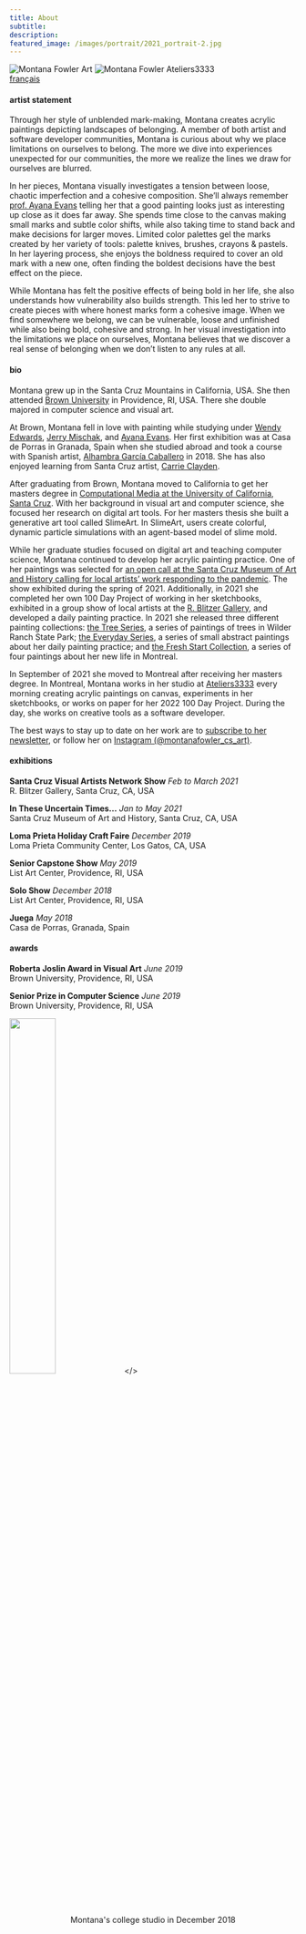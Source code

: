 ```yaml
---
title: About
subtitle:
description:
featured_image: /images/portrait/2021_portrait-2.jpg
---
```


<!-- <img src="/website/images/portrait/concussion.jpg" style="width: 70%"></>
 --><!-- <div class="gallery" data-columns="2" style="width: 80%">
	<img src="/website/images/portrait/concussion2.jpg">
	<img src="/website/images/portrait/ateliers3333.jpg">
</div> -->
<div class="row">
    <img class="about-img" src="/website/images/portrait/concussion2.jpg" alt="Montana Fowler Art" >
    <img class="about-img" src="/website/images/portrait/ateliers3333.jpg" alt="Montana Fowler Ateliers3333">
</div>
<a href="/website/about-fr">français</a>

#### artist statement

Through her style of unblended mark-making, Montana creates acrylic paintings depicting landscapes of belonging. A member of both artist and software developer communities, Montana is curious about why we place limitations on ourselves to belong.  The more we dive into experiences unexpected for our communities, the more we realize the lines we draw for ourselves are blurred.

In her pieces, Montana visually investigates a tension between loose, chaotic imperfection and a cohesive composition.  She’ll always remember <a href="https://www.ayanaevans.com">prof. Ayana Evans</a> telling her that a good painting looks just as interesting up close as it does far away.  She spends time close to the canvas making small marks and subtle color shifts, while also taking time to stand back and make decisions for larger moves. Limited color palettes gel the marks created by her variety of tools: palette knives, brushes, crayons & pastels. In her layering process, she enjoys the boldness required to cover an old mark with a new one, often finding the boldest decisions have the best effect on the piece.  

While Montana has felt the positive effects of being bold in her life, she also understands how vulnerability also builds strength. This led her to strive to create pieces with where honest marks form a cohesive image.  When we find somewhere we belong, we can be vulnerable, loose and unfinished while also being bold, cohesive and strong.  In her visual investigation into the limitations we place on ourselves, Montana believes that we discover a real sense of belonging when we don’t listen to any rules at all.

#### bio
Montana grew up in the Santa Cruz Mountains in California, USA.  She then attended [Brown University](https://www.brown.edu) in Providence, RI, USA.  There she double majored in computer science and visual art.  

At Brown, Montana fell in love with painting while studying under <a href="https://wendyedwardspainting.com">Wendy Edwards</a>, <a href="https://jerrymischak.com">Jerry Mischak</a>, and <a href="https://www.ayanaevans.com">Ayana Evans</a>.  Her first exhibition was at Casa de Porras in Granada, Spain when she studied abroad and took a course with Spanish artist, <a href="https://www.instagram.com/telasanimadasdealhambra/">Alhambra García Caballero</a> in 2018.  She has also enjoyed learning from Santa Cruz artist, <a href="https://www.carrieclayden.com">Carrie Clayden</a>.

After graduating from Brown, Montana moved to California to get her masters degree in <a href="https://engineering.ucsc.edu/departments/computational-media">Computational Media at the University of California, Santa Cruz</a>.  With her background in visual art and computer science, she focused her research on digital art tools.  For her masters thesis she built a generative art tool called SlimeArt.  In SlimeArt, users create colorful, dynamic particle simulations with an agent-based model of slime mold.

While her graduate studies focused on digital art and teaching computer science, Montana continued to develop her acrylic painting practice.  One of her paintings was selected for [an open call at the Santa Cruz Museum of Art and History calling for local artists’ work responding to the pandemic](https://www.santacruzmah.org/blog/itut).  The show exhibited during the spring of 2021.  Additionally, in 2021 she completed her own 100 Day Project of working in her sketchbooks, exhibited in a group show of local artists at the [R. Blitzer Gallery](https://www.instagram.com/rblitzergallery/?hl=en), and developed a daily painting practice.  In 2021 she released three different painting collections: [the Tree Series]({{site.baseurl}}/painting-collections/2021-1-tree-series/), a series of paintings of trees in Wilder Ranch State Park; [the Everyday Series]({{site.baseurl}}/painting-collections/2021-2-tree-series/), a series of small abstract paintings about her daily painting practice; and [the Fresh Start Collection]({{site.baseurl}}/painting-collections/2021-4-dec-paintings/), a series of four paintings about her new life in Montreal.

In September of 2021 she moved to Montreal after receiving her masters degree.  In Montreal, Montana works in her studio at [Ateliers3333](https://www.ateliers3333.com) every morning creating acrylic paintings on canvas, experiments in her sketchbooks, or works on paper for her 2022 100 Day Project. During the day, she works on creative tools as a software developer.  

The best ways to stay up to date on her work are to <a href="https://montanafowler.us2.list-manage.com/subscribe?u=a53b48a7dada1d1df2268f45c&id=e5121f1348">subscribe to her newsletter</a>, or follow her on <a href="https://www.instagram.com/montanafowler_cs_art/">Instagram (@montanafowler_cs_art)</a>.



#### exhibitions

**Santa Cruz Visual Artists Network Show** *Feb to March 2021*  
R. Blitzer Gallery, Santa Cruz, CA, USA

**In These Uncertain Times...**  *Jan to May 2021*  
Santa Cruz Museum of Art and History, Santa Cruz, CA, USA

**Loma Prieta Holiday Craft Faire**  *December 2019*  
Loma Prieta Community Center, Los Gatos, CA, USA

**Senior Capstone Show**  *May 2019*  
List Art Center, Providence, RI, USA

**Solo Show**  *December 2018*  
List Art Center, Providence, RI, USA

**Juega**  *May 2018*  
Casa de Porras, Granada, Spain

#### awards

**Roberta Joslin Award in Visual Art** *June 2019*  
Brown University, Providence, RI, USA

**Senior Prize in Computer Science** *June 2019*  
Brown University, Providence, RI, USA

<img src="/website/images/portrait/college-studio.jpg" style="width: 40%"></>

<p style="text-align: center;">Montana's college studio in December 2018</p>

